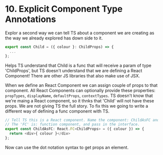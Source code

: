 # 10. Explicit Component Type Annotations

Explor a second way we can tell TS about a component we are creating as the way we already explored has down side to it.

```js
export const Child = ({ colour }: ChildProps) => {
  ...
};
```
Helps TS understand that Child is a func that will receive a param of type 'ChildProps', but TS doesn't understand that we are defining a React Component! There are other JS libraries that also make use of JSX. 

When we define an React Component we can assign couple of props to that component. All React Components can optionally provide these properties:
`propTypes`, `displayName`, `defaultProps`, `contextTypes`.
TS doesn't know that we're maing a React component, so it thnks that 'Child' will not have these props. We are not giving TS the full story. To fix this we going to write a different way of defining a func component with TS. 

```js
// Tell TS this is a React component. Name the component: ChildAsFC and give it type of: React.FC<...>
// The 'FC' is: function component, and pass in the interface.
export const ChildAsFC: React.FC<ChildProps> = ({ colour }) => {
  return <div>{ colour }</div>
};
```
Now can use the dot notation syntax to get props an element.


